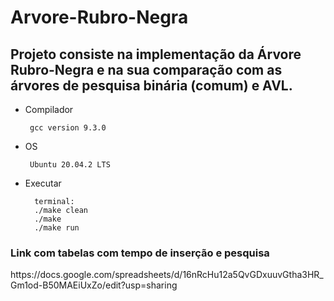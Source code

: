 # Arvore-Rubro-Negra

<h2>Projeto consiste na implementação da Árvore Rubro-Negra e na sua comparação com as árvores de pesquisa binária (comum) e AVL.</h2>

- Compilador
                
       gcc version 9.3.0
- OS
       
       Ubuntu 20.04.2 LTS

- Executar
 
        terminal:
        ./make clean
        ./make
        ./make run

<h3>Link com tabelas com tempo de inserção e pesquisa</h3>
<p>https://docs.google.com/spreadsheets/d/16nRcHu12a5QvGDxuuvGtha3HR_Gm1od-B50MAEiUxZo/edit?usp=sharing</p>

